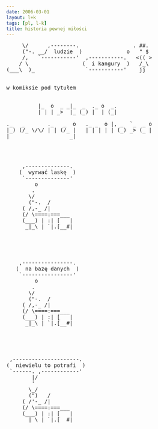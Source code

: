 ```yaml
---
date: 2006-03-01
layout: l+k
tags: [pl, l-k]
title: historia pewnej miłości
---
```


<pre class='l-k'>
     \/      ,--------.                 . ##. 
     ("-. __/  ludzie  )              o   " $ 
     /,   `-----------'  ,-----------.   <(( >
    / \                 (  i kangury  )   /_\ 
(___\  )_                `-----------'    jj  


w komiksie pod tytułem


          |_  o  _ _|_  _  ._ o  _.           
          | | | _>  |_ (_) |  | (_|           

._   _       ._   _  o   ._ _  o |, _  `_  _ o
|_) (/_ \/\/ | | (/_ |   | | | | | (_) _> (_ |
|                   _|                        




     ,--------------.    
    (  wyrwać laskę  )   
     `--------------'    
         o               
        .                
       \/                
       ("-.  /           
     ( /,-_ /|           
     (/ \====:===___     
     (___) | :| [   |    
      _|_\ | `|.[__#|    





    ,----------------.   
   (  na bazę danych  )  
    `----------------'   
         o               
        .                
       \/                
       ("-.  /           
     ( /,-_ /|           
     (/ \====:===___     
     (___) | :| [   |    
      _|_\ | `|.[__#|    





 ,---------------------. 
(  niewielu to potrafi  )
 `------. ,------------' 
        |/               
        '                
       \_/               
       (")   /           
     ( /'-_ /|           
     (/ \====:===___     
     (___) | :| [   |    
      _|_\ | `|.[__#|    
</pre>
